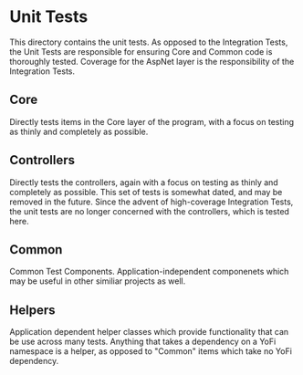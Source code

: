 # Unit Tests

This directory contains the unit tests. As opposed to the Integration Tests, the Unit Tests
are responsible for ensuring Core and Common code is thoroughly tested. Coverage for the AspNet
layer is the responsibility of the Integration Tests.

## Core

Directly tests items in the Core layer of the program, with a focus on testing as thinly and completely as possible.

## Controllers

Directly tests the controllers, again with a focus on testing as thinly and completely as possible.
This set of tests is somewhat dated, and may be removed in the future. Since the advent of high-coverage
Integration Tests, the unit tests are no longer concerned with the controllers, which is tested here.

## Common

Common Test Components. Application-independent componenets which may be useful in other similiar projects
as well.

## Helpers

Application dependent helper classes which provide functionality that can be use across many tests. 
Anything that takes a dependency on a YoFi namespace is a helper, as opposed to "Common" items which take no YoFi dependency.